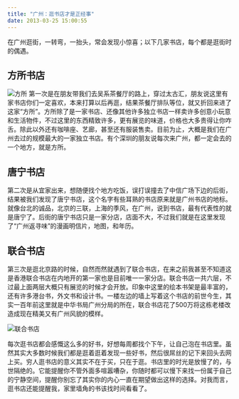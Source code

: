 ```yaml
---
title: "广州：逛书店才是正经事"
date: 2013-03-25 15:00:55
---
```


在广州逛街，一转弯，一抬头，常会发现小惊喜；以下几家书店，每个都是逛街时的偶遇。

## 方所书店

![](../../../images/2013/IMG_238.jpg "方所") 第一次是在朋友带我们去吴系茶餐厅的路上，穿过太古汇，朋友说这里有家书店你们一定喜欢，本来打算以后再逛，结果茶餐厅排队等位，就又折回来进了这家“方所”。方所除了是一家书店、还像其他许多独立书店一样卖许多创意小玩意和生活物件，不过这里的东西精致许多，更有展览的味道，价格也大多贵得让你咋舌。除此以外还有咖啡座、艺廊，甚至还有服装售卖。目前为止，大概是我们在广州去过的规模最大的一家独立书店。有个深圳的朋友说每次来广州，都一定会去的一个地方，就是方所。

## 唐宁书店

第二次是从宜家出来，想随便找个地方吃饭，误打误撞去了中信广场下边的后街，结果被我们发现了唐宁书店，这个名字有些耳熟的书店原来就是广州书店的地标。就像台北的诚品，北京的三联，上海的季风，在广州，说到书店，最有代表性的就是唐宁了。后街的唐宁书店只是一家分店，店面不大，不过我们就是在这里发现了“广州返寻味”的漫画明信片，地图，和年历。

## 联合书店

第三次是逛北京路的时候，自然而然就遇到了联合书店，在来之前我甚至不知道这是香港联合书店在内地开的第一家也是目前唯一一家分店。联合书店一共六层，不过最上面两层大概只有展览的时候才会开放。印象中这里的绘本书架是最丰富的，还有许多港台书，外文书和设计书。一楼左边的墙上写着这个书店的前世今生，其实一百年前这里就是中华书局广州分局的所在，联合书店花了500万将这栋老楼改造成现在精美又有广州风貌的模样。 

![](../../../images/2013/IMG_1161-e1364268521293-600x327.jpg "联合书店") 

每次逛书店都会感慨这么多的好书，好想每周都找个下午，让自己泡在书店里。虽然其实大多数时候我们都是逛着逛着发现一些好书，然后很屌丝的记下来回头去网上买。穷人逛书店的意义其实不在于买，只在于逛。书店里的时光是放慢了的，与世隔绝的。它能提醒你不管外面多喧嚣嘈杂，你随时都可以慢下来找一份属于自己的宁静空间，提醒你别忘了其实你的内心一直在期望做出这样的选择。对我而言，逛书店还能提醒我，家里墙角的书该找时间看看了。